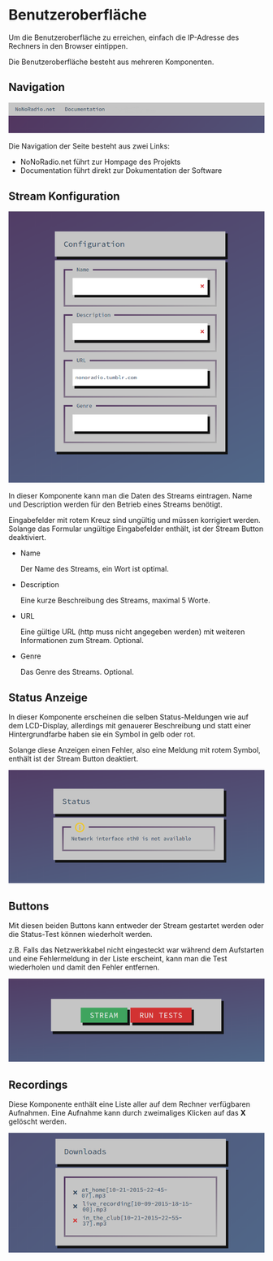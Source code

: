 # Benutzeroberfläche

Um die Benutzeroberfläche zu erreichen, einfach die IP-Adresse des Rechners in den Browser eintippen.

Die Benutzeroberfläche besteht aus mehreren Komponenten.

## Navigation

![nav](../images/software/nav.png)

Die Navigation der Seite besteht aus zwei Links:
* NoNoRadio.net führt zur Hompage des Projekts
* Documentation führt direkt zur Dokumentation der Software 

## Stream Konfiguration

![form](../images/software/config.png)

In dieser Komponente kann man die Daten des Streams eintragen. 
Name und Description werden für den Betrieb eines Streams benötigt.

Eingabefelder mit rotem Kreuz sind ungültig und müssen korrigiert werden.
Solange das Formular ungültige Eingabefelder enthält, ist der Stream Button deaktiviert. 

* Name
    
    Der Name des Streams, ein Wort ist optimal. 
* Description
    
    Eine kurze Beschreibung des Streams, maximal 5 Worte.
* URL
    
    Eine gültige URL (http muss nicht angegeben werden) mit weiteren Informationen zum Stream. Optional.
* Genre
    
    Das Genre des Streams. Optional.

## Status Anzeige
In dieser Komponente erscheinen die selben Status-Meldungen wie auf dem LCD-Display, allerdings mit genauerer Beschreibung und statt einer Hintergrundfarbe haben sie ein Symbol in gelb oder rot.

Solange diese Anzeigen einen Fehler, also eine Meldung mit rotem Symbol, enthält ist der Stream Button deaktiert.

![status](../images/software/status.png)

## Buttons
Mit diesen beiden Buttons kann entweder der Stream gestartet werden oder die Status-Test können wiederholt werden.

z.B. Falls das Netzwerkkabel nicht eingesteckt war während dem Aufstarten und eine Fehlermeldung in der Liste erscheint, kann man die Test wiederholen und damit den Fehler entfernen.

![buttons](../images/software/buttons.png)


## Recordings
Diese Komponente enthält eine Liste aller auf dem Rechner verfügbaren Aufnahmen. Eine Aufnahme kann durch zweimaliges Klicken auf das **X** gelöscht werden.

![Recordings](../images/software/downloads.png)


